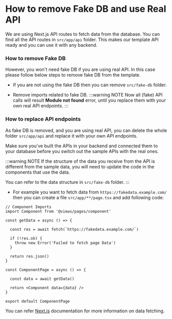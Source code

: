 # How to remove Fake DB and use Real API

We are using Next.js API routes to fetch data from the database. You can find all the API routes in `src/app/api` folder. This makes our template API ready and you can use it with any backend.

### How to remove Fake DB
However, you won't need fake DB if you are using real API. In this case please follow below steps to remove fake DB from the template.

- If you are not using the fake DB then you can remove `src/fake-db` folder.

- Remove imports related to fake DB.
    :::warning NOTE
    Now all (fake) API calls will result **Module not found** error, until you replace them with your own real API endpoints.
    :::

### How to replace API endpoints
As fake DB is removed, and you are using real API, you can delete the whole folder `src/app/api` and replace it with your own API endpoints.

Make sure you've built the APIs in your backend and connected them to your database before you switch out the sample APIs with the real ones.

:::warning NOTE
If the structure of the data you receive from the API is different from the sample data, you will need to update the code in the components that use the data.

You can refer to the data structure in `src/fake-db` folder.
:::

- For example you want to fetch data from `https://fakedata.example.com/` then you can create a file `src/app/**/page.tsx` and add following code:

```tsx page.tsx
// Component Imports
import Component from '@views/pages/component'

const getData = async () => {

  const res = await fetch(`https://fakedata.example.com/`)

  if (!res.ok) {
    throw new Error('Failed to fetch page Data')
  }

  return res.json()
}

const ComponentPage = async () => {

  const data = await getData()

  return <Component data={data} />
}

export default ComponentPage

```

You can refer [Next.js](https://nextjs.org/docs/app/building-your-application/data-fetching) documentation for more information on data fetching.
